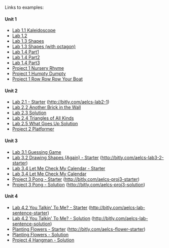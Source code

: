 Links to examples:

#### Unit 1
- [Lab 1.1 Kaleidoscope](http://snap.berkeley.edu/snapsource/snap.html#run:https://raw.githubusercontent.com/aelcs/snap-examples/master/unit-1/lab1.1-kaleidoscope.xml&hideControls)
- [Lab 1.2](http://snap.berkeley.edu/snapsource/snap.html#run:https://raw.githubusercontent.com/aelcs/snap-examples/master/unit-1/lab1.2.xml&hideControls)
- [Lab 1.3 Shapes](http://snap.berkeley.edu/snapsource/snap.html#run:https://raw.githubusercontent.com/aelcs/snap-examples/master/unit-1/lab1.3-shapes.xml&hideControls)
- [Lab 1.3 Shapes (with octagon)](http://snap.berkeley.edu/snapsource/snap.html#run:https://raw.githubusercontent.com/aelcs/snap-examples/master/unit-1/lab1.3-shapes-octagon.xml&hideControls)
- [Lab 1.4 Part1](http://snap.berkeley.edu/snapsource/snap.html#run:https://raw.githubusercontent.com/aelcs/snap-examples/master/unit-1/lab1.4-part1.xml&hideControls)
- [Lab 1.4 Part2](http://snap.berkeley.edu/snapsource/snap.html#run:https://raw.githubusercontent.com/aelcs/snap-examples/master/unit-1/lab1.4-part2.xml&hideControls)
- [Lab 1.4 Part3](http://snap.berkeley.edu/snapsource/snap.html#run:https://raw.githubusercontent.com/aelcs/snap-examples/master/unit-1/lab1.4-part3.xml&hideControls)
- [Project 1 Nursery Rhyme](http://snap.berkeley.edu/snapsource/snap.html#run:https://raw.githubusercontent.com/aelcs/snap-examples/master/unit-1/project1-nursery_rhyme.xml&hideControls)
- [Project 1 Humpty Dumpty](http://snap.berkeley.edu/snapsource/snap.html#run:https://raw.githubusercontent.com/aelcs/snap-examples/master/unit-1/Project.1.Humpty.Dumpty.xml&hideControls)
- [Project 1 Row Row Row Your Boat](http://snap.berkeley.edu/snapsource/snap.html#run:https://raw.githubusercontent.com/aelcs/snap-examples/master/unit-1/Project.1.Row.Row.Row.Your.Boat.xml&hideControls)

#### Unit 2
- [Lab 2.1 - Starter](http://snap.berkeley.edu/snapsource/snap.html#run:https://raw.githubusercontent.com/aelcs/snap-examples/master/unit-2/Lab%202.1%20Starter.xml) (http://bitly.com/aelcs-lab2-1)
- [Lab 2.2 Another Brick in the Wall](http://snap.berkeley.edu/snapsource/snap.html#run:https://raw.githubusercontent.com/aelcs/snap-examples/master/unit-2/Lab%202.2%20Another%20Brick%20in%20the%20Wall.xml&hideControls)
- [Lab 2.3 Solution](http://snap.berkeley.edu/snapsource/snap.html#run:https://raw.githubusercontent.com/aelcs/snap-examples/master/unit-2/Lab%202.3%20Solution.xml&hideControls)
- [Lab 2.4 Triangles of All Kinds](http://snap.berkeley.edu/snapsource/snap.html#run:https://raw.githubusercontent.com/aelcs/snap-examples/master/unit-2/Lab%202.4%20Triangles%20of%20All%20Kinds.xml&hideControls)
- [Lab 2.5 What Goes Up Solution](http://snap.berkeley.edu/snapsource/snap.html#run:https://raw.githubusercontent.com/aelcs/snap-examples/master/unit-2/2.5%20What%20Goes%20Up%20Solution.xml&hideControls)
- [Project 2 Platformer](http://snap.berkeley.edu/snapsource/snap.html#run:https://raw.githubusercontent.com/aelcs/snap-examples/master/unit-2/project1-platformer.xml&hideControls)

#### Unit 3
- [Lab 3.1 Guessing Game](http://snap.berkeley.edu/snapsource/snap.html#run:https://raw.githubusercontent.com/aelcs/snap-examples/master/unit-3/3.1%20Guessing%20Game.xml&hideControls)
- [Lab 3.2 Drawing Shapes (Again) - Starter](http://snap.berkeley.edu/snapsource/snap.html#run:https://raw.githubusercontent.com/aelcs/snap-examples/master/unit-3/3.2%20Drawing%20Shapes%20(Again)%20-%20Starter.xml) (http://bitly.com/aelcs-lab3-2-starter)
- [Lab 3.4 Let Me Check My Calendar - Starter](http://snap.berkeley.edu/snapsource/snap.html#run:https://raw.githubusercontent.com/aelcs/snap-examples/master/unit-3/3.4%20Let%20Me%20Check%20My%20Calendar%20-%20Starter.xml)
- [Lab 3.4 Let Me Check My Calendar](http://snap.berkeley.edu/snapsource/snap.html#run:https://raw.githubusercontent.com/aelcs/snap-examples/master/unit-3/3.4%20Let%20Me%20Check%20My%20Calendar.xml&hideControls)
- [Project 3 Pong - Starter](http://snap.berkeley.edu/snapsource/snap.html#run:https://raw.githubusercontent.com/aelcs/snap-examples/master/unit-3/Project%203%20Pong%20Starter.xml) (http://bitly.com/aelcs-proj3-starter)
- [Project 3 Pong - Solution](http://snap.berkeley.edu/snapsource/snap.html#run:https://raw.githubusercontent.com/aelcs/snap-examples/master/unit-3/Project%203%20Pong%20Solution.xml&hideControls) (http://bitly.com/aelcs-proj3-solution)

#### Unit 4
- [Lab 4.2 You Talkin' To Me? - Starter](http://snap.berkeley.edu/snapsource/snap.html#run:https://raw.githubusercontent.com/aelcs/snap-examples/master/unit-4/Sentence%20Generator%20(Starter).xml) (http://bitly.com/aelcs-lab-sentence-starter)
- [Lab 4.2 You Talkin' To Me? - Solution](http://snap.berkeley.edu/snapsource/snap.html#run:https://raw.githubusercontent.com/aelcs/snap-examples/master/unit-4/Sentence%20Generator%20(Solution).xml&hideControls) (http://bitly.com/aelcs-lab-sentence-solution)
- [Planting Flowers - Starter](http://snap.berkeley.edu/snapsource/snap.html#run:https://raw.githubusercontent.com/aelcs/snap-examples/master/unit-4/flowers%20(starter).xml) (http://bitly.com/aelcs-flower-starter)
- [Planting Flowers - Solution](http://snap.berkeley.edu/snapsource/snap.html#run:https://raw.githubusercontent.com/aelcs/snap-examples/master/unit-4/flowers%20(solution).xml&hideControls)
- [Project 4 Hangman - Solution](http://snap.berkeley.edu/snapsource/snap.html#run:https://raw.githubusercontent.com/aelcs/snap-examples/master/unit-4/Hangman.xml&hideControls)

